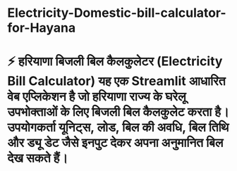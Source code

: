 # Electricity-Domestic-bill-calculator-for-Hayana
# ⚡ हरियाणा बिजली बिल कैलकुलेटर (Electricity Bill Calculator)  यह एक Streamlit आधारित वेब एप्लिकेशन है जो हरियाणा राज्य के घरेलू उपभोक्ताओं के लिए बिजली बिल कैलकुलेट करता है। उपयोगकर्ता यूनिट्स, लोड, बिल की अवधि, बिल तिथि और ड्यू डेट जैसे इनपुट देकर अपना अनुमानित बिल देख सकते हैं।
